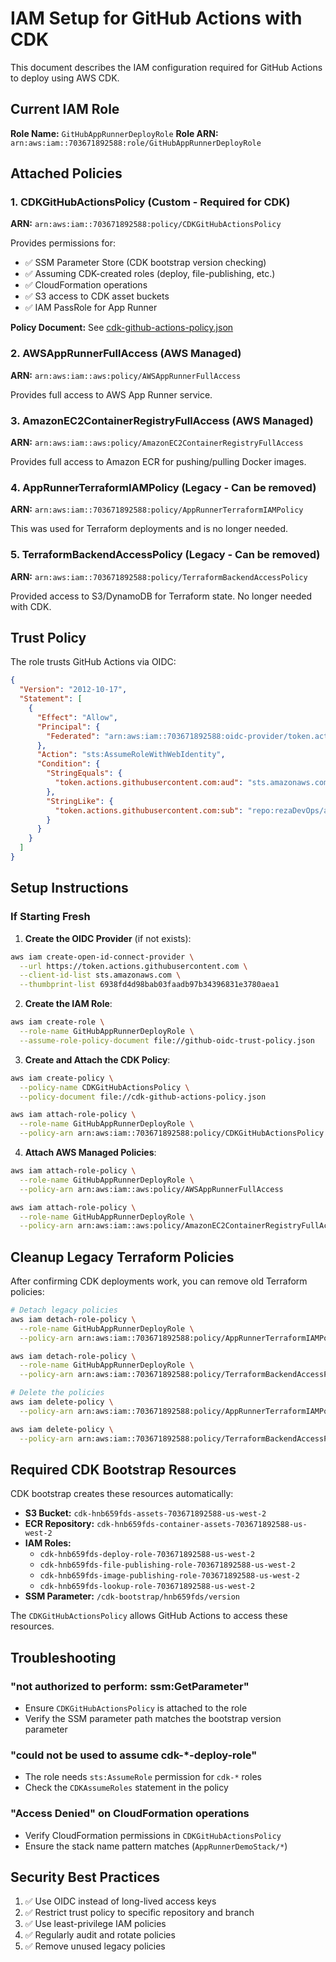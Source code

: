 # IAM Setup for GitHub Actions with CDK

This document describes the IAM configuration required for GitHub Actions to deploy using AWS CDK.

## Current IAM Role

**Role Name:** `GitHubAppRunnerDeployRole`
**Role ARN:** `arn:aws:iam::703671892588:role/GitHubAppRunnerDeployRole`

## Attached Policies

### 1. CDKGitHubActionsPolicy (Custom - Required for CDK)
**ARN:** `arn:aws:iam::703671892588:policy/CDKGitHubActionsPolicy`

Provides permissions for:
- ✅ SSM Parameter Store (CDK bootstrap version checking)
- ✅ Assuming CDK-created roles (deploy, file-publishing, etc.)
- ✅ CloudFormation operations
- ✅ S3 access to CDK asset buckets
- ✅ IAM PassRole for App Runner

**Policy Document:** See [cdk-github-actions-policy.json](cdk-github-actions-policy.json)

### 2. AWSAppRunnerFullAccess (AWS Managed)
**ARN:** `arn:aws:iam::aws:policy/AWSAppRunnerFullAccess`

Provides full access to AWS App Runner service.

### 3. AmazonEC2ContainerRegistryFullAccess (AWS Managed)
**ARN:** `arn:aws:iam::aws:policy/AmazonEC2ContainerRegistryFullAccess`

Provides full access to Amazon ECR for pushing/pulling Docker images.

### 4. AppRunnerTerraformIAMPolicy (Legacy - Can be removed)
**ARN:** `arn:aws:iam::703671892588:policy/AppRunnerTerraformIAMPolicy`

This was used for Terraform deployments and is no longer needed.

### 5. TerraformBackendAccessPolicy (Legacy - Can be removed)
**ARN:** `arn:aws:iam::703671892588:policy/TerraformBackendAccessPolicy`

Provided access to S3/DynamoDB for Terraform state. No longer needed with CDK.

## Trust Policy

The role trusts GitHub Actions via OIDC:

```json
{
  "Version": "2012-10-17",
  "Statement": [
    {
      "Effect": "Allow",
      "Principal": {
        "Federated": "arn:aws:iam::703671892588:oidc-provider/token.actions.githubusercontent.com"
      },
      "Action": "sts:AssumeRoleWithWebIdentity",
      "Condition": {
        "StringEquals": {
          "token.actions.githubusercontent.com:aud": "sts.amazonaws.com"
        },
        "StringLike": {
          "token.actions.githubusercontent.com:sub": "repo:rezaDevOps/apprunner-demo:ref:refs/heads/main"
        }
      }
    }
  ]
}
```

## Setup Instructions

### If Starting Fresh

1. **Create the OIDC Provider** (if not exists):
```bash
aws iam create-open-id-connect-provider \
  --url https://token.actions.githubusercontent.com \
  --client-id-list sts.amazonaws.com \
  --thumbprint-list 6938fd4d98bab03faadb97b34396831e3780aea1
```

2. **Create the IAM Role**:
```bash
aws iam create-role \
  --role-name GitHubAppRunnerDeployRole \
  --assume-role-policy-document file://github-oidc-trust-policy.json
```

3. **Create and Attach the CDK Policy**:
```bash
aws iam create-policy \
  --policy-name CDKGitHubActionsPolicy \
  --policy-document file://cdk-github-actions-policy.json

aws iam attach-role-policy \
  --role-name GitHubAppRunnerDeployRole \
  --policy-arn arn:aws:iam::703671892588:policy/CDKGitHubActionsPolicy
```

4. **Attach AWS Managed Policies**:
```bash
aws iam attach-role-policy \
  --role-name GitHubAppRunnerDeployRole \
  --policy-arn arn:aws:iam::aws:policy/AWSAppRunnerFullAccess

aws iam attach-role-policy \
  --role-name GitHubAppRunnerDeployRole \
  --policy-arn arn:aws:iam::aws:policy/AmazonEC2ContainerRegistryFullAccess
```

## Cleanup Legacy Terraform Policies

After confirming CDK deployments work, you can remove old Terraform policies:

```bash
# Detach legacy policies
aws iam detach-role-policy \
  --role-name GitHubAppRunnerDeployRole \
  --policy-arn arn:aws:iam::703671892588:policy/AppRunnerTerraformIAMPolicy

aws iam detach-role-policy \
  --role-name GitHubAppRunnerDeployRole \
  --policy-arn arn:aws:iam::703671892588:policy/TerraformBackendAccessPolicy

# Delete the policies
aws iam delete-policy \
  --policy-arn arn:aws:iam::703671892588:policy/AppRunnerTerraformIAMPolicy

aws iam delete-policy \
  --policy-arn arn:aws:iam::703671892588:policy/TerraformBackendAccessPolicy
```

## Required CDK Bootstrap Resources

CDK bootstrap creates these resources automatically:

- **S3 Bucket:** `cdk-hnb659fds-assets-703671892588-us-west-2`
- **ECR Repository:** `cdk-hnb659fds-container-assets-703671892588-us-west-2`
- **IAM Roles:**
  - `cdk-hnb659fds-deploy-role-703671892588-us-west-2`
  - `cdk-hnb659fds-file-publishing-role-703671892588-us-west-2`
  - `cdk-hnb659fds-image-publishing-role-703671892588-us-west-2`
  - `cdk-hnb659fds-lookup-role-703671892588-us-west-2`
- **SSM Parameter:** `/cdk-bootstrap/hnb659fds/version`

The `CDKGitHubActionsPolicy` allows GitHub Actions to access these resources.

## Troubleshooting

### "not authorized to perform: ssm:GetParameter"
- Ensure `CDKGitHubActionsPolicy` is attached to the role
- Verify the SSM parameter path matches the bootstrap version parameter

### "could not be used to assume cdk-*-deploy-role"
- The role needs `sts:AssumeRole` permission for `cdk-*` roles
- Check the `CDKAssumeRoles` statement in the policy

### "Access Denied" on CloudFormation operations
- Verify CloudFormation permissions in `CDKGitHubActionsPolicy`
- Ensure the stack name pattern matches (`AppRunnerDemoStack/*`)

## Security Best Practices

1. ✅ Use OIDC instead of long-lived access keys
2. ✅ Restrict trust policy to specific repository and branch
3. ✅ Use least-privilege IAM policies
4. ✅ Regularly audit and rotate policies
5. ✅ Remove unused legacy policies
